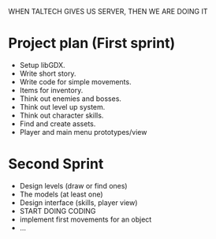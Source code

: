 WHEN TALTECH GIVES US SERVER, THEN WE ARE DOING IT

# Project plan (First sprint)

* Setup libGDX. 
* Write short story.
* Write code for simple movements.
* Items for inventory.
* Think out enemies and bosses.
* Think out level up system.
* Think out character skills.
* Find and create assets.
* Player and main menu prototypes/view


# Second Sprint
* Design levels (draw or find ones)
* The models (at least one)
* Design interface (skills, player view)
* START DOING CODING
* implement first movements for an object
* ...